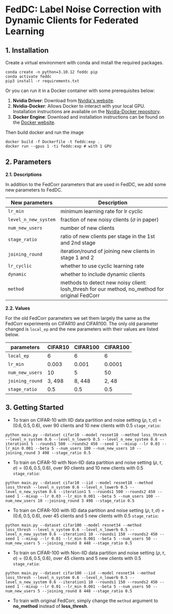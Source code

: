 # FedDC: Label Noise Correction with Dynamic Clients for Federated Learning

## 1. Installation

Create a virtual environment with conda and install the required packages.

```
conda create -n python=3.10.12 feddc pip
conda activate feddc
pip3 install -r requirements.txt
```
Or you can run it in a Docker container with some prerequisites below:

1. **Nvidia Driver**: Download from [Nvidia's website](https://www.nvidia.com/Download/index.aspx).<br/>
2. **Nvidia-Docker**: Allows Docker to interact with your local GPU. Installation instructions are available on the [Nvidia-Docker repository](https://github.com/NVIDIA/nvidia-container-toolkit).<br/>
3. **Docker Engine**: Download and installation instructions can be found on the [Docker website](https://docs.docker.com/install/). <br/>

Then build docker and run the image
```
docker build -f Dockerfile -t feddc:exp .
docker run --gpus 1 -ti feddc:exp # with 1 GPU
```

## 2. Parameters

**2.1. Descriptions**

In addition to the FedCorr parameters that are used in FedDC, we add some new parameters to FedDC.

| New parameters       | Description                                                                                    |
|----------------------|------------------------------------------------------------------------------------------------|
| `lr_min`             | minimum learning rate for lr cyclic                                                            |
| `level_n_new_system` | fraction of new noisy clients ($\sigma$ in paper)                                              |
| `num_new_users`      | number of new clients                                                                          |
| `stage_ratio`        | ratio of new clients per stage in the 1st and 2nd stage                                        |
| `joining_round`      | iteration/round of joining new clients in stage 1 and 2                                        |
| `lr_cyclic`          | whether to use cyclic learning rate                                                            |
| `dynamic`            | whether to include dynamic clients                                                             |
| `method`             | methods to detect new noisy client: losh_thresh for our method, no_method for original FedCorr |

**2.2. Values**

For the old FedCorr parameters we set them largely the same as the FedCorr experiments on CIFAR10 and CIFAR100. The only old parameter changed is `local_ep` and the new parameters with their values are listed below.

| parameters           | CIFAR10 | CIFAR100 | CIFAR100 |
|----------------------|---------|----------|----------|
| `local_ep`           | 6       | 6        | 6        |
| `lr_min`             | 0.003   | 0.001    | 0.0001   |
| `num_new_users`      | 10      | 5        | 50       |
| `joining_round`      | 3, 498  | 8, 448   | 2, 48    |
| `stage_ratio`        | 0.5     | 0.5      | 0.5      |

## 3. Getting Started
+ To train on CIFAR-10 with IID data partition and noise setting $(\rho,\tau,\sigma)=(0.6,0.5,0.6)$, over 90 clients and 10 new clients with 0.5 `stage_ratio`:

```
python main.py --dataset cifar10 --model resnet18 --method loss_thresh --level_n_system 0.6 --level_n_lowerb 0.5 --level_n_new_system 0.6 --iteration1 5 --rounds1 500 --rounds2 450 --seed 1 --mixup --lr 0.03 --lr_min 0.001 --beta 5 --num_users 100 --num_new_users 10 --joining_round 3 498 --stage_ratio 0.5
```
+ To train on CIFAR-10 with Non-IID data partition and noise setting $(\rho,\tau,\sigma)=(0.6,0.5,0.6)$, over 90 clients and 10 new clients with 0.5 `stage_ratio`:

```
python main.py --dataset cifar10 --iid --model resnet18 --method loss_thresh --level_n_system 0.6 --level_n_lowerb 0.5 --level_n_new_system 0.6 --iteration1 5 --rounds1 500 --rounds2 450 --seed 1 --mixup --lr 0.03 --lr_min 0.001 --beta 5 --num_users 100 --num_new_users 10 --joining_round 3 498 --stage_ratio 0.5
```

+ To train on CIFAR-100 with IID data partition and noise setting $(\rho,\tau,\sigma)=(0.6,0.5,0.6)$, over 45 clients and 5 new clients with 0.5 `stage_ratio`:

```
python main.py --dataset cifar100 --model resnet34 --method loss_thresh --level_n_system 0.6 --level_n_lowerb 0.5 --level_n_new_system 0.6 --iteration1 10 --rounds1 150 --rounds2 450 --seed 1 --mixup --lr 0.01 --lr_min 0.001 --beta 5 --num_users 50 --num_new_users 5 --joining_round 8 448 --stage_ratio 0.5
```
+ To train on CIFAR-100 with Non-IID data partition and noise setting $(\rho,\tau,\sigma)=(0.6,0.5,0.6)$, over 45 clients and 5 new clients with 0.5 `stage_ratio`:

```
python main.py --dataset cifar100 --iid --model resnet34 --method loss_thresh --level_n_system 0.6 --level_n_lowerb 0.5 --level_n_new_system 0.6 --iteration1 10 --rounds1 150 --rounds2 450 --seed 1 --mixup --lr 0.01 --lr_min 0.001 --beta 5 --num_users 50 --num_new_users 5 --joining_round 8 448 --stage_ratio 0.5
```
+ To train with original FedCorr, simply change the `method` argument to **no_method** instead of **loss_thresh**.
